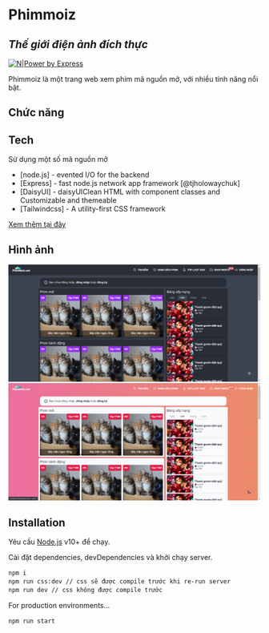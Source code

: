 # Phimmoiz

## _Thế giới điện ảnh đích thực_

[![N|Power by Express](https://img.shields.io/badge/express-powered-brightgreen)](https://img.shields.io/badge/express-powered-brightgreen)

Phimmoiz là một trang web xem phim mã nguồn mở, với nhiều tính năng nổi bật.

## Chức năng

## Tech

Sử dụng một số mã nguồn mở

- [node.js] - evented I/O for the backend
- [Express] - fast node.js network app framework [@tjholowaychuk]
- [DaisyUI] - daisyUIClean HTML with component classes and Customizable and themeable
- [Tailwindcss] - A utility-first CSS framework

[Xem thêm tại đây](/package.json)

## Hình ảnh

![dark theme home](/images/home_dark_theme.png "Dark Theme Home")
![light theme home](/images/home_light_theme.png "Light Theme Home")

## Installation

Yêu cầu [Node.js](https://nodejs.org/) v10+ để chạy.

Cài đặt dependencies, devDependencies và khởi chạy server.

```sh
npm i
npm run css:dev // css sẽ được compile trước khi re-run server
npm run dev // css không được compile trước
```

For production environments...

```sh
npm run start
```
